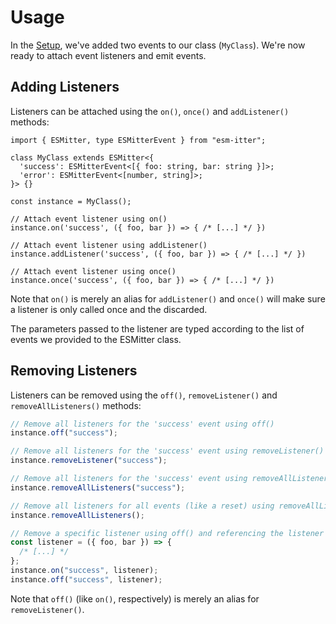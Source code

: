 # Usage

In the [Setup](/setup), we've added two events to our class (`MyClass`). We're now ready
to attach event listeners and emit events.

## Adding Listeners

Listeners can be attached using the `on()`, `once()` and `addListener()` methods:

```typescript{10-17}
import { ESMitter, type ESMitterEvent } from "esm-itter";

class MyClass extends ESMitter<{
  'success': ESMitterEvent<[{ foo: string, bar: string }]>;
  'error': ESMitterEvent<[number, string]>;
}> {}

const instance = MyClass();

// Attach event listener using on()
instance.on('success', ({ foo, bar }) => { /* [...] */ })

// Attach event listener using addListener()
instance.addListener('success', ({ foo, bar }) => { /* [...] */ })

// Attach event listener using once()
instance.once('success', ({ foo, bar }) => { /* [...] */ })
```

Note that `on()` is merely an alias for `addListener()` and `once()` will make sure a listener is
only called once and the discarded.

The parameters passed to the listener are typed according to the list of events we provided to the
ESMitter class.

## Removing Listeners

Listeners can be removed using the `off()`, `removeListener()` and `removeAllListeners()` methods:

```typescript
// Remove all listeners for the 'success' event using off()
instance.off("success");

// Remove all listeners for the 'success' event using removeListener()
instance.removeListener("success");

// Remove all listeners for the 'success' event using removeAllListeners()
instance.removeAllListeners("success");

// Remove all listeners for all events (like a reset) using removeAllListeners()
instance.removeAllListeners();

// Remove a specific listener using off() and referencing the listener itself
const listener = ({ foo, bar }) => {
  /* [...] */
};
instance.on("success", listener);
instance.off("success", listener);
```

Note that `off()` (like `on()`, respectively) is merely an alias for `removeListener()`.
